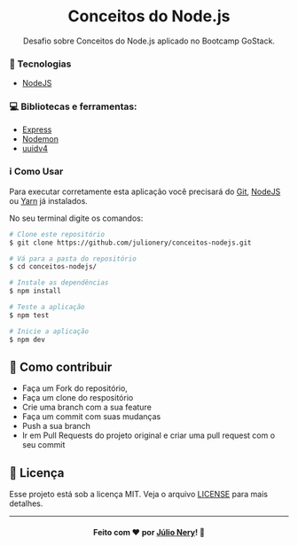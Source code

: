 <h1 align="center">Conceitos do Node.js</h1>

<p align="center">Desafio sobre Conceitos do Node.js aplicado no Bootcamp GoStack.</p>

### :rocket: Tecnologias
- [NodeJS](https://nodejs.org/en/)
 
### :computer: Bibliotecas e ferramentas:
- [Express](https://expressjs.com/)
- [Nodemon](https://nodemon.io/)
- [uuidv4](https://github.com/thenativeweb/uuidv4)

### :information_source: Como Usar

Para executar corretamente esta aplicação você precisará do [Git](https://git-scm.com), [NodeJS](https://nodejs.org/en/) ou [Yarn](https://yarnpkg.com/) já instalados.

No seu terminal digite os comandos:

```bash
# Clone este repositório
$ git clone https://github.com/julionery/conceitos-nodejs.git

# Vá para a pasta do repositório
$ cd conceitos-nodejs/

# Instale as dependências
$ npm install

# Teste a aplicação
$ npm test

# Inicie a aplicação
$ npm dev

```

## :link: Como contribuir

- Faça um Fork do repositório,
- Faça um clone do respositório
- Crie uma branch com a sua feature
- Faça um commit com suas mudanças
- Push a sua branch
- Ir em Pull Requests do projeto original e criar uma pull request com o seu commit

## :memo: Licença
Esse projeto está sob a licença MIT. Veja o arquivo [LICENSE](LICENSE) para mais detalhes.

---

<h4 align="center">
    Feito com ❤ por <a href="https://www.linkedin.com/in/julio-nery/" target="_blank">Júlio Nery</a>!
    <g-emoji class="g-emoji" alias="wave" fallback-src="https://github.githubassets.com/images/icons/emoji/unicode/1f44b.png">👋</g-emoji>
</h4>

